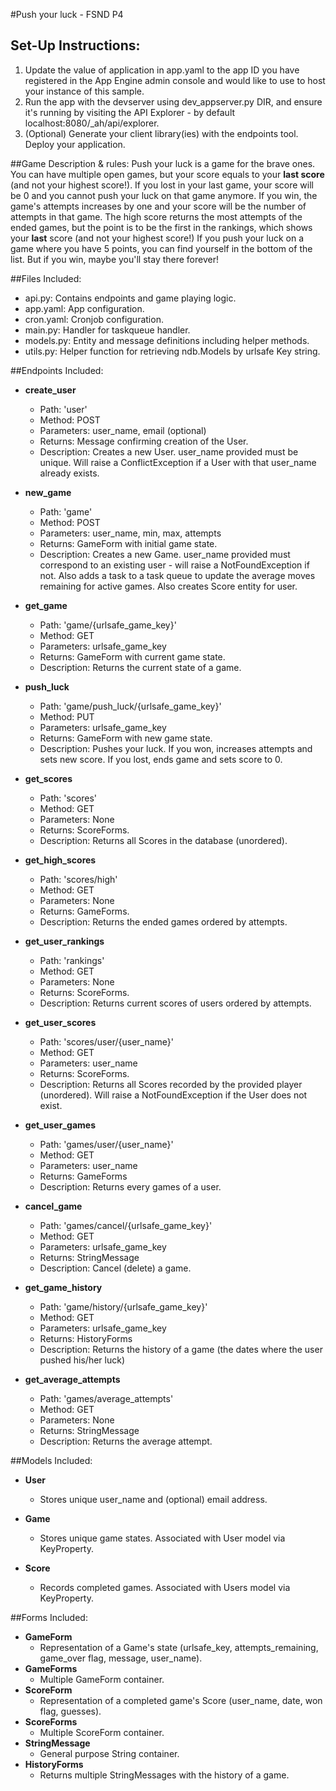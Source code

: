 #Push your luck - FSND P4

## Set-Up Instructions:
1.  Update the value of application in app.yaml to the app ID you have registered
 in the App Engine admin console and would like to use to host your instance of this sample.
1.  Run the app with the devserver using dev_appserver.py DIR, and ensure it's
 running by visiting the API Explorer - by default localhost:8080/_ah/api/explorer.
1.  (Optional) Generate your client library(ies) with the endpoints tool.
 Deploy your application.



##Game Description & rules:
Push your luck is a game for the brave ones. You can have multiple open games,
but your score equals to your **last score** (and not your highest score!).
If you lost in your last game, your score will be 0 and you cannot push your
luck on that game anymore. If you win, the game's attempts increases by one and
your score will be the number of attempts in that game.
The high score returns the most attempts of the ended games, but the
point is to be the first in the rankings, which shows your **last** score
(and not your highest score!)
If you push your luck on a game where you have 5 points, you can find yourself
in the bottom of the list. But if you win, maybe you'll stay there forever!

##Files Included:
 - api.py: Contains endpoints and game playing logic.
 - app.yaml: App configuration.
 - cron.yaml: Cronjob configuration.
 - main.py: Handler for taskqueue handler.
 - models.py: Entity and message definitions including helper methods.
 - utils.py: Helper function for retrieving ndb.Models by urlsafe Key string.

##Endpoints Included:
 - **create_user**
    - Path: 'user'
    - Method: POST
    - Parameters: user_name, email (optional)
    - Returns: Message confirming creation of the User.
    - Description: Creates a new User. user_name provided must be unique. Will
    raise a ConflictException if a User with that user_name already exists.

 - **new_game**
    - Path: 'game'
    - Method: POST
    - Parameters: user_name, min, max, attempts
    - Returns: GameForm with initial game state.
    - Description: Creates a new Game. user_name provided must correspond to an
    existing user - will raise a NotFoundException if not. Also adds a task to
    a task queue to update the average moves remaining for active games. Also
    creates Score entity for user.

 - **get_game**
    - Path: 'game/{urlsafe_game_key}'
    - Method: GET
    - Parameters: urlsafe_game_key
    - Returns: GameForm with current game state.
    - Description: Returns the current state of a game.

 - **push_luck**
    - Path: 'game/push_luck/{urlsafe_game_key}'
    - Method: PUT
    - Parameters: urlsafe_game_key
    - Returns: GameForm with new game state.
    - Description: Pushes your luck. If you won, increases
    attempts and sets new score. If you lost, ends game and sets score to 0.

 - **get_scores**
    - Path: 'scores'
    - Method: GET
    - Parameters: None
    - Returns: ScoreForms.
    - Description: Returns all Scores in the database (unordered).

- **get_high_scores**
    - Path: 'scores/high'
    - Method: GET
    - Parameters: None
    - Returns: GameForms.
    - Description: Returns the ended games ordered by attempts.

- **get_user_rankings**
    - Path: 'rankings'
    - Method: GET
    - Parameters: None
    - Returns: ScoreForms.
    - Description: Returns current scores of users ordered by attempts.

- **get_user_scores**
    - Path: 'scores/user/{user_name}'
    - Method: GET
    - Parameters: user_name
    - Returns: ScoreForms.
    - Description: Returns all Scores recorded by the provided player (unordered).
    Will raise a NotFoundException if the User does not exist.

- **get_user_games**
    - Path: 'games/user/{user_name}'
    - Method: GET
    - Parameters: user_name
    - Returns: GameForms
    - Description: Returns every games of a user.

- **cancel_game**
    - Path: 'games/cancel/{urlsafe_game_key}'
    - Method: GET
    - Parameters: urlsafe_game_key
    - Returns: StringMessage
    - Description: Cancel (delete) a game.

- **get_game_history**
    - Path: 'game/history/{urlsafe_game_key}'
    - Method: GET
    - Parameters: urlsafe_game_key
    - Returns: HistoryForms
    - Description: Returns the history of a game (the dates where the
    user pushed his/her luck)

- **get_average_attempts**
    - Path: 'games/average_attempts'
    - Method: GET
    - Parameters: None
    - Returns: StringMessage
    - Description: Returns the average attempt.

##Models Included:
 - **User**
    - Stores unique user_name and (optional) email address.

 - **Game**
    - Stores unique game states. Associated with User model via KeyProperty.

 - **Score**
    - Records completed games. Associated with Users model via KeyProperty.

##Forms Included:
 - **GameForm**
    - Representation of a Game's state (urlsafe_key, attempts_remaining,
    game_over flag, message, user_name).
 - **GameForms**
    - Multiple GameForm container.
 - **ScoreForm**
    - Representation of a completed game's Score (user_name, date, won flag,
    guesses).
 - **ScoreForms**
    - Multiple ScoreForm container.
 - **StringMessage**
    - General purpose String container.
 - **HistoryForms**
    - Returns multiple StringMessages with the history of a game.